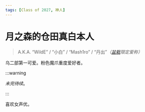 ```yaml
---
tags: [Class of 2027, 神人]
---
```


# 月之森的仓田真白本人

> A.K.A. “WildE” / “小白” / “Mash1ro” / “丹出”_（[盆栽](绿色盆栽.md)限定爱称）_

乌二部第一可爱。粉色魔爪重度爱好者。

:::warning

_未完待续_。

:::

喜欢女声优。
